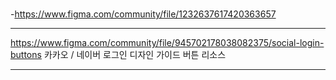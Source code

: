# 
-https://www.figma.com/community/file/1232637617420363657 <hr> 
https://www.figma.com/community/file/945702178038082375/social-login-buttons
 카카오 / 네이버 로그인 디자인 가이드 버튼 리소스 <hr>
 
